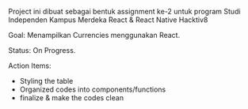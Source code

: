 Project ini dibuat sebagai bentuk assignment ke-2 untuk program Studi Independen Kampus Merdeka React & React Native Hacktiv8

Goal: Menampilkan Currencies menggunakan React.

Status: On Progress.

Action Items:

- Styling the table
- Organized codes into components/functions
- finalize & make the codes clean
